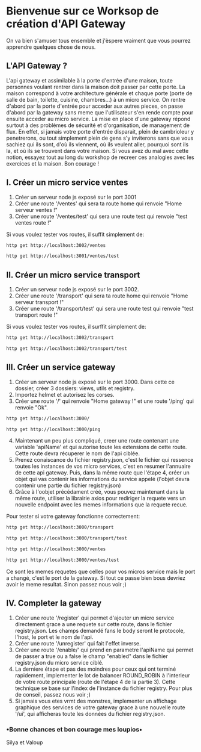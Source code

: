 # Bienvenue sur ce Worksop de création d'API Gateway

On va bien s'amuser tous ensemble et j'èspere vraiment que vous pourrez apprendre quelques chose de nous.

## L'API Gateway ?
L'api gateway et assimilable à la porte d'entrée d'une maison, toute personnes voulant rentrer dans la maison doit passer par cette porte.
La maison correspond à votre architecture générale et chaque porte (porte de salle de bain, toilette, cuisine, chambres...) à un micro service.
On rentre d'abord par la porte d'entrée pour acceder aux autres pieces, on passe d'abord par la gateway sans meme que l'utilisateur s'en rende compte pour ensuite acceder au micro service.
La mise en place d'une gateway répond surtout à des problèmes de sécurité et d'organisation, de management de flux. En effet, si jamais votre porte d'entrée disparait, plein de cambrioleur y penetrerons, ou tout simplement plein de gens s'y inviterons sans que vous sachiez qui ils sont, d'où ils viennent, où ils veulent aller, pourquoi sont ils la, et où ils se trouvent dans votre maison.
Si vous avez du mal avec cette notion, essayez tout au long du workshop de recreer ces analogies avec les exercices et la maison.
Bon courage !

## I. Créer un micro service ventes
1.  Créer un serveur node js exposé sur le port 3001
2.  Créer une route '/ventes' qui sera ta route home qui renvoie "Home serveur ventes !"
3.  Créer une route '/ventes/test' qui sera une route test qui renvoie "test ventes route !"

Si vous voulez tester vos routes, il suffit simplement de:
```bash
http get http://localhost:3002/ventes
```
```bash
http get http://localhost:3001/ventes/test
```


## II. Créer un micro service transport
1.  Créer un serveur node js exposé sur le port 3002.
2.  Créer une route '/transport' qui sera ta route home qui renvoie "Home serveur transport !"
3.  Créer une route '/transport/test' qui sera une route test qui renvoie "test transport route !"

Si vous voulez tester vos routes, il surffit simplement de:
```bash
http get http://localhost:3002/transport
```
```bash
http get http://localhost:3002/transport/test
```


## III. Créer un service gateway
1.  Créer un serveur node js exposé sur le port 3000.
    Dans cette ce dossier, créer 3 dossiers: views, utils et registry.
2.  Importez helmet et autorisez les corses.
3.  Créer une route '/' qui renvoie "Home gateway !" et une route '/ping' qui renvoie "Ok".

```bash
http get http://localhost:3000/
```
```bash
http get http://localhost:3000/ping
```

4.  Maintenant un peu plus compliqué, creer une route contenant une variable 'apiName' et qui autorise toute les extensions de cette route.
    Cette route devra récuperer le nom de l'api ciblée.
5.  Prenez conaiscance du fichier registry.json, c'est le fichier qui ressence toutes les instances de vos micro services, c'est en resumer l'annuaire de cette api gateway.
    Puis, dans la même route que l'étape 4, créer un objet qui vas contenir les informations du service appelé (l'objet devra contenir une partie du fichier registry.json)
6.  Grâce à l'oobjet précédament créé, vous pouvez maintenant dans la même route, utiliser la librairie axios pour rediriger la requete vers un nouvelle endpoint avec les memes informations que la requete recue.

Pour tester si votre gateway fonctionne correctement:
```bash
http get http://localhost:3000/transport
```
```bash
http get http://localhost:3000/transport/test
```
```bash
http get http://localhost:3000/ventes
```
```bash
http get http://localhost:3000/ventes/test
```
Ce sont les memes requetes que celles pour vos micros service mais le port a changé, c'est le port de la gateway. Si tout ce passe bien bous devriez avoir le meme resultat. Sinon passez nous voir ;)

## IV. Completer la gateway
1.  Créer une route '/register' qui permet d'ajouter un micro service directement grace a une requete sur cette route, dans le fichier registry.json.
    Les champs demandé fans le body seront le protocole, l'host, le port et le nom de l'api.
2.  Créer une route '/unregister' qui fait l'effet inverse.
3.  Créer une route '/enable/' qui prend en parametre l'apiName qui permet de passer a true ou a false le champ "enabled" dans le fichier registry.json du micro service ciblé.
4.  La derniere étape et pas des moindres pour ceux qui ont terminé rapidement, implementer le lot de balancer ROUND_ROBIN à l'interieur de votre route principale (route de l'étape 4 de la partie 3). Cette technique se base sur l'index de l'instance du fichier registry. Pour plus de conseil, passez nous voir ;)
5.  Si jamais vous etes vrmt des monstres, implementer un affichage graphique des services de votre gateway grace à une nouvelle route '/ui', qui afficheras toute les données du fichier registry.json. 




### •Bonne chances et bon courage mes loupios•


Silya et Valoup
